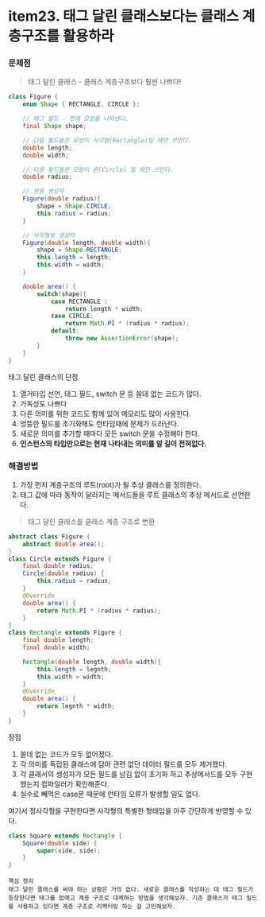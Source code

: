 # item23. 태그 달린 클래스보다는 클래스 계층구조를 활용하라

### 문제점 
> 태그 달린 클래스 - 클래스 계층구조보다 훨씬 나쁘다!
```java
class Figure {
    enum Shape { RECTANGLE, CIRCLE };

    // 태그 필드 - 현재 모양을 나타낸다.
    final Shape shape;

    // 다음 필드들은 모양이 사각형(Rectangle)일 때만 쓰인다.
    double length; 
    double width; 

    // 다음 필드들은 모양이 원(Circle) 일 때만 쓰인다. 
    double radius;

    // 원용 생성자 
    Figure(double radius){
        shape = Shape.CIRCLE;
        this.radius = radius;
    }

    // 사각형용 생성자 
    Figure(double length, double width){
        shape = Shape.RECTANGLE;
        this.length = length; 
        this.width = width;
    }

    double area() {
        switch(shape){
            case RECTANGLE :
                return length * width; 
            case CIRCLE: 
                return Math.PI * (radius * radius);
            default:
                throw new AssertionError(shape);
        }
    }
}
```
태그 달린 클래스의 단점 

1. 열거타입 선언, 태그 필드, switch 문 등 쓸데 없는 코드가 많다. 
2. 가독성도 나쁘다 
3. 다른 의미를 위한 코드도 함께 있어 메모리도 많이 사용한다. 
4. 엉뚱한 필드를 초기화해도 런타임때에 문제가 드러난다. 
5. 새로운 의미를 추가할 때마다 모든 switch 문을 수정해야 한다. 
6. **인스턴스의 타입만으로는 현재 나타내는 의미를 알 길이 전혀없다.**

### 해결방법 
1. 가장 먼저 계층구조의 루트(root)가 될 추상 클래스를 정의한다. 
2. 태그 값에 따라 동작이 달라지는 메서드들을 루트 클래스의 추상 메서드로 선언한다.


> 태그 달린 클래스를 클래스 계층 구조로 변환 
```java
abstract class Figure {
    abstract double area(); 
} 
class Circle extends Figure {
    final double radius;
    Circle(double radius) {
        this.radius = radius;
    }
    @Override 
    double area() {
        return Math.PI * (radius * radius);
    }
}
class Rectangle extends Figure {
    final double length;
    final double width;

    Rectangle(double length, double width){
        this.length = legnth; 
        this.width = width; 
    }
    @Override
    double area() {
        return legnth * width;
    }
}
```
장점 
1. 쓸데 없는 코드가 모두 없어졌다. 
2. 각 의미를 독립된 클래스에 담아 관련 없던 데이터 필드를 모두 제거했다. 
3. 각 클래서의 생성자가 모든 필드를 남김 없이 초기화 하고 추상메서드를 모두 구현했는지 컴파일러가 확인해준다. 
4. 실수로 빼먹은 case문 때문에 런타임 오류가 발생할 일도 없다. 


여기서 정사각형을 구현한다면 사각형의 특별한 형태임을 아주 간단하게 반영할 수 있다. 
```java
class Square extends Rectangle {
    Square(double side) {
        super(side, side);
    }
}
```

```
핵심 정리 
태그 달린 클래스를 써야 하는 상황은 거의 없다. 새로운 클래스를 작성하는 데 태그 필드가 등장한다면 태그를 없애고 계층 구조로 대체하는 방법을 생각해보자. 기존 클래스가 태그 필드를 사용하고 있다면 계층 구조로 리팩터링 하는 걸 고민해보자.
```
